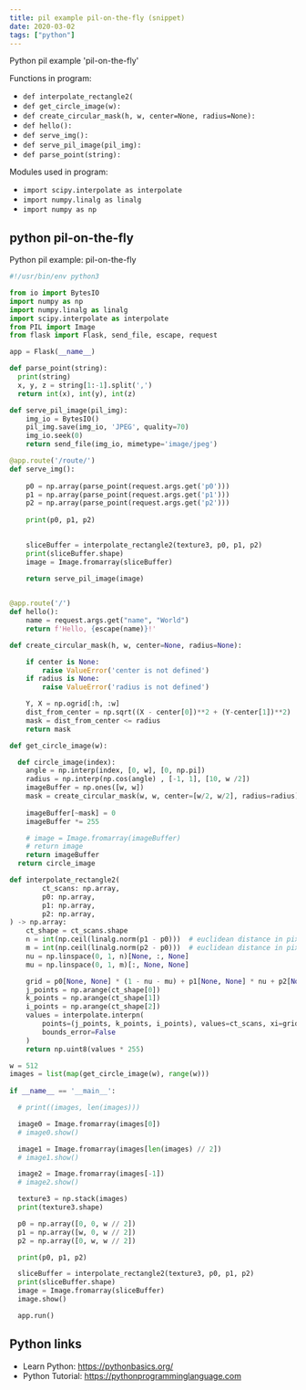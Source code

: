 ```yaml
---
title: pil example pil-on-the-fly (snippet)
date: 2020-03-02
tags: ["python"]
---
```

Python pil example 'pil-on-the-fly'

Functions in program: 
* `def interpolate_rectangle2(`
* `def get_circle_image(w):`
* `def create_circular_mask(h, w, center=None, radius=None):`
* `def hello():`
* `def serve_img():`
* `def serve_pil_image(pil_img):`
* `def parse_point(string):`

Modules used in program: 
* `import scipy.interpolate as interpolate`
* `import numpy.linalg as linalg`
* `import numpy as np`

## python pil-on-the-fly

Python pil example: pil-on-the-fly

```python
#!/usr/bin/env python3

from io import BytesIO
import numpy as np
import numpy.linalg as linalg
import scipy.interpolate as interpolate
from PIL import Image
from flask import Flask, send_file, escape, request

app = Flask(__name__)

def parse_point(string):
  print(string)
  x, y, z = string[1:-1].split(',')
  return int(x), int(y), int(z)

def serve_pil_image(pil_img):
    img_io = BytesIO()
    pil_img.save(img_io, 'JPEG', quality=70)
    img_io.seek(0)
    return send_file(img_io, mimetype='image/jpeg')

@app.route('/route/')
def serve_img():
    
    p0 = np.array(parse_point(request.args.get('p0')))
    p1 = np.array(parse_point(request.args.get('p1')))
    p2 = np.array(parse_point(request.args.get('p2')))
    
    print(p0, p1, p2)
    

    sliceBuffer = interpolate_rectangle2(texture3, p0, p1, p2)
    print(sliceBuffer.shape)
    image = Image.fromarray(sliceBuffer)

    return serve_pil_image(image)
    

@app.route('/')
def hello():
    name = request.args.get("name", "World")
    return f'Hello, {escape(name)}!'

def create_circular_mask(h, w, center=None, radius=None):

    if center is None: 
        raise ValueError('center is not defined')
    if radius is None:
        raise ValueError('radius is not defined')

    Y, X = np.ogrid[:h, :w]
    dist_from_center = np.sqrt((X - center[0])**2 + (Y-center[1])**2)
    mask = dist_from_center <= radius
    return mask

def get_circle_image(w):

  def circle_image(index):  
    angle = np.interp(index, [0, w], [0, np.pi])
    radius = np.interp(np.cos(angle) , [-1, 1], [10, w /2])
    imageBuffer = np.ones([w, w])
    mask = create_circular_mask(w, w, center=[w/2, w/2], radius=radius)
    
    imageBuffer[~mask] = 0
    imageBuffer *= 255

    # image = Image.fromarray(imageBuffer)
    # return image
    return imageBuffer
  return circle_image

def interpolate_rectangle2(
        ct_scans: np.array,
        p0: np.array,
        p1: np.array,
        p2: np.array,
) -> np.array:
    ct_shape = ct_scans.shape
    n = int(np.ceil(linalg.norm(p1 - p0)))  # euclidean distance in pixels
    m = int(np.ceil(linalg.norm(p2 - p0)))  # euclidean distance in pixels
    nu = np.linspace(0, 1, n)[None, :, None]
    mu = np.linspace(0, 1, m)[:, None, None]

    grid = p0[None, None] * (1 - nu - mu) + p1[None, None] * nu + p2[None, None] * mu
    j_points = np.arange(ct_shape[0])
    k_points = np.arange(ct_shape[1])
    i_points = np.arange(ct_shape[2])
    values = interpolate.interpn(
        points=(j_points, k_points, i_points), values=ct_scans, xi=grid, fill_value=0,
        bounds_error=False
    )
    return np.uint8(values * 255)

w = 512
images = list(map(get_circle_image(w), range(w)))
  
if __name__ == '__main__':

  # print((images, len(images)))

  image0 = Image.fromarray(images[0])
  # image0.show()

  image1 = Image.fromarray(images[len(images) // 2])
  # image1.show()

  image2 = Image.fromarray(images[-1])
  # image2.show()

  texture3 = np.stack(images)
  print(texture3.shape)

  p0 = np.array([0, 0, w // 2])
  p1 = np.array([w, 0, w // 2])
  p2 = np.array([0, w, w // 2])

  print(p0, p1, p2)

  sliceBuffer = interpolate_rectangle2(texture3, p0, p1, p2)
  print(sliceBuffer.shape)
  image = Image.fromarray(sliceBuffer)
  image.show()

  app.run()

```

## Python links

- Learn Python: https://pythonbasics.org/
- Python Tutorial: https://pythonprogramminglanguage.com
